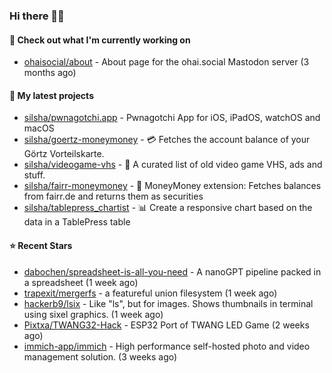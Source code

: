 ### Hi there 🦊👋

#### 👷 Check out what I'm currently working on

- [ohaisocial/about](https://github.com/ohaisocial/about) - About page for the ohai.social Mastodon server (3 months ago)

#### 🌱 My latest projects

- [silsha/pwnagotchi.app](https://github.com/silsha/pwnagotchi.app) - Pwnagotchi App for iOS, iPadOS, watchOS and macOS
- [silsha/goertz-moneymoney](https://github.com/silsha/goertz-moneymoney) - 💳 Fetches the account balance of your Görtz Vorteilskarte.
- [silsha/videogame-vhs](https://github.com/silsha/videogame-vhs) - 👾 A curated list of old video game VHS, ads and stuff.
- [silsha/fairr-moneymoney](https://github.com/silsha/fairr-moneymoney) - 💸 MoneyMoney extension: Fetches balances from fairr.de and returns them as securities
- [silsha/tablepress_chartist](https://github.com/silsha/tablepress_chartist) - 📊 Create a responsive chart based on the data in a TablePress table

#### ⭐ Recent Stars

- [dabochen/spreadsheet-is-all-you-need](https://github.com/dabochen/spreadsheet-is-all-you-need) - A nanoGPT pipeline packed in a spreadsheet (1 week ago)
- [trapexit/mergerfs](https://github.com/trapexit/mergerfs) - a featureful union filesystem (1 week ago)
- [hackerb9/lsix](https://github.com/hackerb9/lsix) - Like &#34;ls&#34;, but for images. Shows thumbnails in terminal using sixel graphics. (1 week ago)
- [Pixtxa/TWANG32-Hack](https://github.com/Pixtxa/TWANG32-Hack) - ESP32 Port of TWANG LED Game (2 weeks ago)
- [immich-app/immich](https://github.com/immich-app/immich) - High performance self-hosted photo and video management solution. (3 weeks ago)
